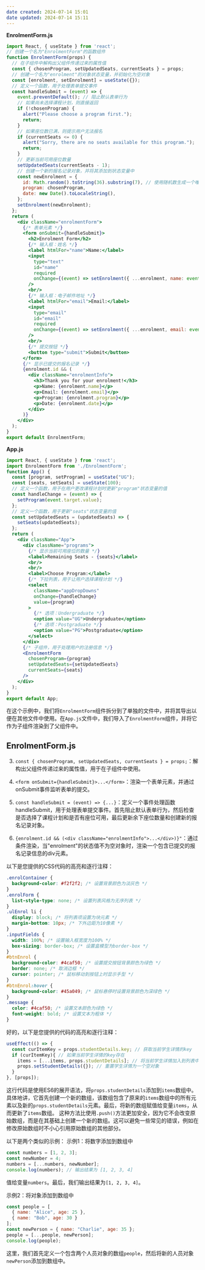 ```yaml
---
date created: 2024-07-14 15:01
date updated: 2024-07-14 15:11
---
```


**EnrolmentForm.js**

```jsx
import React, { useState } from 'react';
// 创建一个名为"EnrolmentForm"的函数组件
function EnrolmentForm(props) {
  // 在子组件中解构出父组件传递过来的属性值
  const { chosenProgram, setUpdatedSeats, currentSeats } = props;
  // 创建一个名为"enrolment"的对象状态变量，并初始化为空对象
  const [enrolment, setEnrolment] = useState({});
  // 定义一个函数，用于处理表单提交事件
  const handleSubmit = (event) => {
    event.preventDefault(); // 阻止默认表单行为
    // 如果尚未选择课程计划，则直接返回
    if (!chosenProgram) {
      alert("Please choose a program first.");
      return;
    }
    // 如果座位数已满，则提示用户无法报名
    if (currentSeats <= 0) {
      alert("Sorry, there are no seats available for this program.");
      return;
    }
    // 更新当前可用座位数量
    setUpdatedSeats(currentSeats - 1);
    // 创建一个新的报名记录对象，并将其添加到状态变量中
    const newEnrolment = {
      id: Math.random().toString(36).substring(7), // 使用随机数生成一个唯一的ID
      program: chosenProgram,
      date: new Date().toLocaleString(),
    };
    setEnrolment(newEnrolment);
  };
  return (
    <div className="enrolmentForm">
      {/* 表单元素 */}
      <form onSubmit={handleSubmit}>
        <h2>Enrolment Form</h2>
        {/* 输入框：姓名 */}
        <label htmlFor="name">Name:</label>
        <input
          type="text"
          id="name"
          required
          onChange={(event) => setEnrolment({ ...enrolment, name: event.target.value })}
        />
        <br/>
        {/* 输入框：电子邮件地址 */}
        <label htmlFor="email">Email:</label>
        <input
          type="email"
          id="email"
          required
          onChange={(event) => setEnrolment({ ...enrolment, email: event.target.value })}
        />
        <br/>
        {/* 提交按钮 */}
        <button type="submit">Submit</button>
      </form>
      {/* 显示已提交的报名记录 */}
      {enrolment.id && (
        <div className="enrolmentInfo">
          <h3>Thank you for your enrolment!</h3>
          <p>Name: {enrolment.name}</p>
          <p>Email: {enrolment.email}</p>
          <p>Program: {enrolment.program}</p>
          <p>Date: {enrolment.date}</p>
        </div>
      )}
    </div>
  );
}
export default EnrolmentForm;
```

**App.js**

```jsx
import React, { useState } from 'react';
import EnrolmentForm from './EnrolmentForm';
function App() {
  const [program, setProgram] = useState("UG");
  const [seats, setSeats] = useState(100);
  // 定义一个函数，用于在用户更改课程计划时更新"program"状态变量的值
  const handleChange = (event) => {
    setProgram(event.target.value);
  };
  // 定义一个函数，用于更新"seats"状态变量的值
  const setUpdatedSeats = (updatedSeats) => {
    setSeats(updatedSeats);
  };
  return (
    <div className="App">
      <div className="programs">
        {/* 显示当前可用座位的数量 */}
        <label>Remaining Seats - {seats}</label>
        <br/>
        <br/>
        <label>Choose Program:</label>
        {/* 下拉列表，用于让用户选择课程计划 */}
        <select
          className="appDropDowns"
          onChange={handleChange}
          value={program}
        >
          {/* 选项：Undergraduate */}
          <option value="UG">Undergraduate</option>
          {/* 选项：Postgraduate */}
          <option value="PG">Postgraduate</option>
        </select>
      </div>
      {/* 子组件，用于处理用户的注册信息 */}
      <EnrolmentForm
        chosenProgram={program}
        setUpdatedSeats={setUpdatedSeats}
        currentSeats={seats}
      />
    </div>
  );
}
export default App;
```

在这个示例中，我们将`EnrolmentForm`组件拆分到了单独的文件中，并将其导出以便在其他文件中使用。在`App.js`文件中，我们导入了`EnrolmentForm`组件，并将它作为子组件渲染到了父组件中。

## EnrolmentForm.js

3. `const { chosenProgram, setUpdatedSeats, currentSeats } = props;`：解构出父组件传递过来的属性值，用于在子组件中使用。

4. `<form onSubmit={handleSubmit}>...</form>`：渲染一个表单元素，并通过onSubmit事件监听表单的提交。

5. `const handleSubmit = (event) => {...}`：定义一个事件处理函数handleSubmit，用于处理表单提交事件。首先阻止默认表单行为，然后检查是否选择了课程计划和是否有座位可用，最后更新余下座位数量和创建新的报名记录对象。

6. `{enrolment.id && (<div className="enrolmentInfo">...</div>)}"`：通过条件渲染，当"enrolment"的状态值不为空对象时，渲染一个包含已提交的报名记录信息的div元素。

以下是您提供的CSS代码的高亮和逐行注释：

```css
.enrolContainer {
  background-color: #f2f2f2; /* 设置背景颜色为淡灰色 */
}
.enrolForm {
  list-style-type: none; /* 设置列表风格为无序列表 */
}
.ulEnrol li {
  display: block; /* 将列表项设置为块元素 */
  margin-bottom: 10px; /* 下外边距为10像素 */
}
.inputFields {
  width: 100%; /* 设置输入框宽度为100% */
  box-sizing: border-box; /* 设置盒模型为border-box */
}
#btnEnrol {
  background-color: #4caf50; /* 设置提交按钮背景颜色为绿色 */
  border: none; /* 取消边框 */
  cursor: pointer; /* 鼠标移动到按钮上时显示手型 */
}
#btnEnrol:hover {
  background-color: #45a049; /* 鼠标悬停时设置背景颜色为深绿色 */
}
.message {
  color: #4caf50; /* 设置文本颜色为绿色 */
  font-weight: bold; /* 设置文本为粗体 */
}
```

好的，以下是您提供的代码的高亮和逐行注释：

```jsx
useEffect(() => {
  const curItemKey = props.studentDetails.key; // 获取当前学生详情的key
  if (curItemKey){ // 如果当前学生详情的key存在
    items = [...items, props.studentDetails]; // 将当前学生详情加入到列表中
    props.setStudentDetails({}); // 重置学生详情为一个空对象
  }
}, [props]);
```

这行代码是使用ES6的展开语法，将`props.studentDetails`添加到`items`数组中。具体地讲，它首先创建一个新的数组，该数组包含了原来的`items`数组中的所有元素以及新的`props.studentDetails`元素。最后，将新的数组赋值给变量`items`，从而更新了`items`数组。
这种方法比使用`.push()`方法更加安全，因为它不会改变原始数组，而是在其基础上创建一个新的数组。这可以避免一些常见的错误，例如在修改原始数组时不小心引用原始数组的其他部分。

以下是两个类似的示例：
示例1：将数字添加到数组中

```js
const numbers = [1, 2, 3];
const newNumber = 4;
numbers = [...numbers, newNumber];
console.log(numbers); // 输出结果为 [1, 2, 3, 4]
```

值给变量`numbers`。最后，我们输出结果为`[1, 2, 3, 4]`。

示例2：将对象添加到数组中

```js
const people = [
  { name: "Alice", age: 25 },
  { name: "Bob", age: 30 }
];
const newPerson = { name: "Charlie", age: 35 };
people = [...people, newPerson];
console.log(people);
```

这里，我们首先定义一个包含两个人员对象的数组`people`，然后将新的人员对象`newPerson`添加到数组中。
